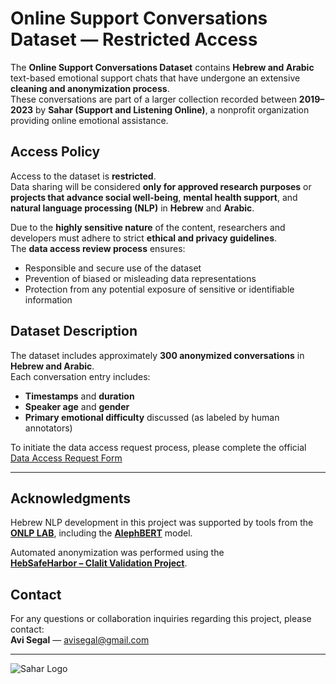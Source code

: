 # Online Support Conversations Dataset — Restricted Access

The **Online Support Conversations Dataset** contains **Hebrew and Arabic** text-based emotional support chats that have undergone an extensive **cleaning and anonymization process**.  
These conversations are part of a larger collection recorded between **2019–2023** by **Sahar (Support and Listening Online)**, a nonprofit organization providing online emotional assistance.

## Access Policy

Access to the dataset is **restricted**.  
Data sharing will be considered **only for approved research purposes** or **projects that advance social well-being**, **mental health support**, and **natural language processing (NLP)** in **Hebrew** and **Arabic**.

Due to the **highly sensitive nature** of the content, researchers and developers must adhere to strict **ethical and privacy guidelines**.  
The **data access review process** ensures:
- Responsible and secure use of the dataset  
- Prevention of biased or misleading data representations  
- Protection from any potential exposure of sensitive or identifiable information  

## Dataset Description

The dataset includes approximately **300 anonymized conversations** in **Hebrew and Arabic**.  
Each conversation entry includes:
- **Timestamps** and **duration**
- **Speaker age** and **gender**
- **Primary emotional difficulty** discussed (as labeled by human annotators)

To initiate the data access request process, please complete the official  
[Data Access Request Form](https://docs.google.com/forms/d/e/1FAIpQLSd3z7Dso0sIjGbTtSYxv-Pwd336PUvzsJsma44nBNUSG74J1A/viewform?usp=sf_link)

---

## Acknowledgments

Hebrew NLP development in this project was supported by tools from the  
[**ONLP LAB**](https://github.com/OnlpLab), including the [**AlephBERT**](https://github.com/OnlpLab/AlephBERT) model.

Automated anonymization was performed using the  
[**HebSafeHarbor – Clalit Validation Project**](https://github.com/ChenMordehai/HebSafeHarbor_Clalit_Validation_Improvment?tab=readme-ov-file).

## Contact

For any questions or collaboration inquiries regarding this project, please contact:  
**Avi Segal** — [avisegal@gmail.com](mailto:avisegal@gmail.com)

---

![Sahar Logo](https://github.com/Chats-Anonymization/Hebrew-Arabic-Anonymization/assets/168101226/7e4096c6-7e81-4de0-bdfe-56efce10323e)

